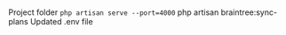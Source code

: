 #
Project folder `php artisan serve --port=4000`
php artisan braintree:sync-plans
Updated .env file
